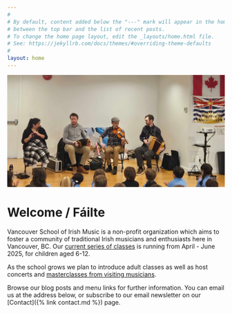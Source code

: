 ```yaml
---
#
# By default, content added below the "---" mark will appear in the home page
# between the top bar and the list of recent posts.
# To change the home page layout, edit the _layouts/home.html file.
# See: https://jekyllrb.com/docs/themes/#overriding-theme-defaults
#
layout: home
---
```


![Musicians on stage](/assets/img/claren-photo.jpg)

# Welcome / Fáilte

Vancouver School of Irish Music is a non-profit organization which aims to foster a community of traditional Irish musicians and enthusiasts here in Vancouver, BC.
Our [current series of classes](classes.md) is running from April - June 2025, for children aged 6-12.

As the school grows we plan to introduce adult classes as well as host concerts and [masterclasses from visiting musicians](_posts/2025-02-06-sean-gavin-lecture.md).

Browse our blog posts and menu links for further information. 
You can email us at the address below, or subscribe to our email newsletter on our [Contact]({% link contact.md %}) page.


